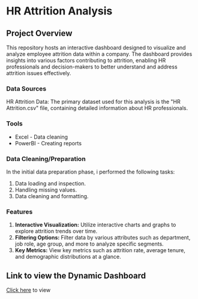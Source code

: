 # HR Attrition Analysis

## Project Overview

This repository hosts an interactive dashboard designed to visualize and analyze employee attrition data within a company. The dashboard provides insights into various factors contributing to attrition, enabling HR professionals and decision-makers to better understand and address attrition issues effectively.


### Data Sources

HR Attrition Data: The primary dataset used for this analysis is the "HR Attrition.csv" file, containing detailed information about HR professionals.


### Tools

- Excel - Data cleaning
- PowerBI - Creating reports


### Data Cleaning/Preparation

In the initial data preparation phase, i performed the following tasks:
1. Data loading and inspection.
2. Handling missing values.
3. Data cleaning and formatting.


### Features

1. **Interactive Visualization:** Utilize interactive charts and graphs to explore attrition trends over time.
2. **Filtering Options:** Filter data by various attributes such as department, job role, age group, and more to analyze specific segments.
3. **Key Metrics:** View key metrics such as attrition rate, average tenure, and demographic distributions at a glance.

## Link to view the Dynamic Dashboard
[Click here](https://www.novypro.com/project/hr-attrition-dashboard-37) to view



